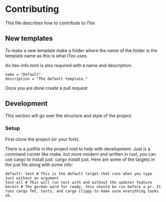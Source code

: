 # Contributing
This file describes how to contribute to ITex

## New templates
To make a new template make a folder where the name of the folder is the template name as this is what ITex uses.

An itex-info.toml is also required with a name and description:

```
name = "Default"
description = "The default template."
```

Once you are done create a pull request

## Development
This section will go over the structure and style of the project.

### Setup
First clone the project (or your fork).  

There is a justfile in the project root to help with development. 
Just is a command runner like make, but more modern and written in rust, you can use cargo to install just: cargo install just.
Here are some of the targets in the just file along with some info:
```shell
default: test # This is the default target that runs when you type just without an argument
test-all # This will run test with and without the updater feature
bereit # The german word for ready, this should be run before a pr. It runs cargo fmt, tests, and cargo clippy to make sure everything looks ok.
```

